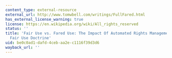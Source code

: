```yaml
---
content_type: external-resource
external_url: http://www.tomwbell.com/writings/FullFared.html
has_external_license_warning: true
license: https://en.wikipedia.org/wiki/All_rights_reserved
status: ''
title: 'Fair Use vs. Fared Use: The Impact Of Automated Rights Management On Copyright''s
  Fair Use Doctrine'
uid: be0c0ad1-dafd-4ceb-aa2e-c1116f39d3d6
wayback_url: ''
---
```

